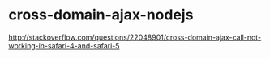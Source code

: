 cross-domain-ajax-nodejs
========================

http://stackoverflow.com/questions/22048901/cross-domain-ajax-call-not-working-in-safari-4-and-safari-5
